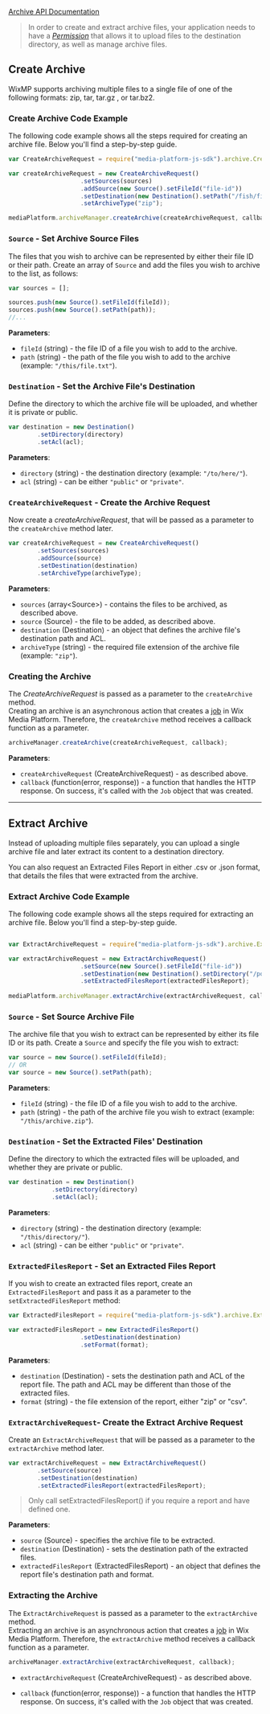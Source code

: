 [Archive API Documentation](https://support.wixmp.com/en/article/archive-service)

> In order to create and extract archive files, your application needs to have a _[Permission](https://support.wixmp.com/en/article/archive-service#relevant-permission-settings)_
 that allows it to upload files to the destination directory, as well as manage archive files.

## Create Archive

WixMP supports archiving multiple files to a single file of one of the following formats:
zip, tar, tar.gz , or tar.bz2.  

### Create Archive Code Example
The following code example shows all the steps required for creating an archive file. 
Below you'll find a step-by-step guide. 
```javascript
var CreateArchiveRequest = require("media-platform-js-sdk").archive.CreateArchiveRequest;

var createArchiveRequest = new CreateArchiveRequest()
                    .setSources(sources)
                    .addSource(new Source().setFileId("file-id"))
                    .setDestination(new Destination().setPath("/fish/file.zip").setAcl("public"))
                    .setArchiveType("zip");

mediaPlatform.archiveManager.createArchive(createArchiveRequest, callback);
```

### `Source` - Set Archive Source Files
The files that you wish to archive can be represented by either their file ID or their path. 
Create an array of `Source` and add the files you wish to archive to the list, as follows:

```javascript
var sources = [];

sources.push(new Source().setFileId(fileId));
sources.push(new Source().setPath(path));
//...
```
__Parameters__:
- `fileId` (string) - the file ID of a file you wish to add to the archive.
- `path` (string) - the path of the file you wish to add to the archive (example: `"/this/file.txt"`).  

### `Destination` - Set the Archive File's Destination
Define the directory to which the archive file will be uploaded, and whether it is private or public.

```javascript
var destination = new Destination()
        .setDirectory(directory)
        .setAcl(acl);
```
__Parameters__:
- `directory` (string) - the destination directory (example: `"/to/here/"`).  
- `acl` (string) - can be either `"public"` or `"private"`.


### `CreateArchiveRequest` - Create the Archive Request
Now create a _createArchiveRequest_, that will be passed as a parameter to the `createArchive` method later.

```javascript
var createArchiveRequest = new CreateArchiveRequest()
        .setSources(sources)
        .addSource(source)
        .setDestination(destination)
        .setArchiveType(archiveType);
```     
  __Parameters__:
- `sources` (array\<Source>) - contains the files to be archived, as described above.  
- `source` (Source) - the file to be added, as described above. 
- `destination` (Destination) - an object that defines the archive file's destination path and ACL.
- `archiveType` (string) - the required file extension of the archive file (example: `"zip"`).
      
### Creating the Archive
The _CreateArchiveRequest_ is passed as a parameter to the `createArchive` method.  
Creating an archive is an asynchronous action that creates a [job][job-docs] in Wix Media Platform. 
Therefore, the `createArchive` method receives a callback function as a parameter. 

```javascript
archiveManager.createArchive(createArchiveRequest, callback); 
```
__Parameters__: 
- `createArchiveRequest` (CreateArchiveRequest) - as described above.  
- `callback` (function(error, response)) - a function that handles the HTTP response. 
On success, it's called with the `Job` object that was created.
***

## Extract Archive

Instead of uploading multiple files separately, you can upload a single archive file and later extract its content to a destination directory.  

You can also request an Extracted Files Report in either .csv or .json format, that details the files that were extracted from the archive.

### Extract Archive Code Example
The following code example shows all the steps required for extracting an archive file. 
Below you'll find a step-by-step guide. 

```javascript

var ExtractArchiveRequest = require("media-platform-js-sdk").archive.ExtractArchiveRequest;

var extractArchiveRequest = new ExtractArchiveRequest()
                    .setSource(new Source().setFileId("file-id"))
                    .setDestination(new Destination().setDirectory("/porcupines/porcupine_images/").setAcl("public"))
                    .setExtractedFilesReport(extractedFilesReport);
                    
mediaPlatform.archiveManager.extractArchive(extractArchiveRequest, callback);
```

### `Source` - Set Source Archive File
The archive file that you wish to extract can be represented by either its file ID or its path. 
Create a `Source` and specify the file you wish to extract:

```javascript
var source = new Source().setFileId(fileId);
// OR
var source = new Source().setPath(path);
```

__Parameters__:
- `fileId` (string) - the file ID of a file you wish to add to the archive.
- `path` (string) - the path of the archive file you wish to extract (example: `"/this/archive.zip"`).  

### `Destination` - Set the Extracted Files' Destination
Define the directory to which the extracted files will be uploaded, and whether they are private or public.

```javascript
var destination = new Destination()
            .setDirectory(directory)
            .setAcl(acl);
```
__Parameters__:
- `directory` (string) - the destination directory (example: `"/this/directory/"`).  
- `acl` (string) - can be either `"public"` or `"private"`.

### `ExtractedFilesReport` - Set an Extracted Files Report
If you wish to create an extracted files report, create an `ExtractedFilesReport` and pass it as a parameter to the `setExtractedFilesReport` method:

```javascript
var ExtractedFilesReport = require("media-platform-js-sdk").archive.ExtractedFilesReport;

var extractedFilesReport = new ExtractedFilesReport()
                    .setDestination(destination)
                    .setFormat(format);
```
__Parameters__:
- `destination` (Destination) - sets the destination path and ACL of the report file. 
The path and ACL may be different than those of the extracted files.
- `format` (string) - the file extension of the report, either "zip" or "csv". 

### `ExtractArchiveRequest`- Create the Extract Archive Request
Create an `ExtractArchiveRequest` that will be passed as a parameter to the `extractArchive` method later.  

```javascript
var extractArchiveRequest = new ExtractArchiveRequest()
        .setSource(source)
        .setDestination(destination)
        .setExtractedFilesReport(extractedFilesReport);
```

>Only call setExtractedFilesReport() if you require a report and have defined one.

  __Parameters__:
- `source` (Source) - specifies the archive file to be extracted.
- `destination` (Destination) - sets the destination path of the extracted files. 
- `extractedFilesReport` (ExtractedFilesReport) - an object that defines the report file's destination path and format.


### Extracting the Archive
The `ExtractArchiveRequest` is passed as a parameter to the `extractArchive` method.  
Extracting an archive is an asynchronous action that creates a [job][job-docs] in Wix Media Platform. 
Therefore, the `extractArchive` method receives a callback function as a parameter. 

```javascript
archiveManager.extractArchive(extractArchiveRequest, callback);
```
- `extractArchiveRequest` (CreateArchiveRequest) - as described above.  

- `callback` (function(error, response)) - a function that handles the HTTP response.
On success, it's called with the `Job` object that was created.


[job-docs]: https://support.wixmp.com/en/article/jobs
